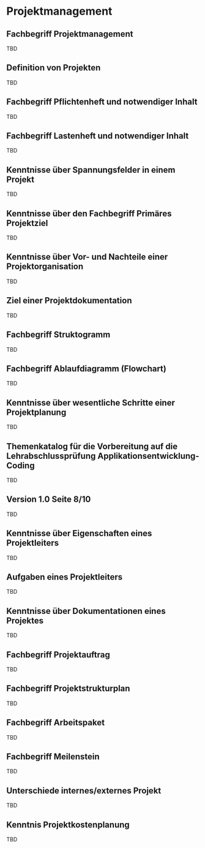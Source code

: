 # Projektmanagement

## Fachbegriff Projektmanagement

TBD

## Definition von Projekten

TBD

## Fachbegriff Pflichtenheft und notwendiger Inhalt

TBD

## Fachbegriff Lastenheft und notwendiger Inhalt

TBD

## Kenntnisse über Spannungsfelder in einem Projekt

TBD

## Kenntnisse über den Fachbegriff Primäres Projektziel

TBD

## Kenntnisse über Vor- und Nachteile einer Projektorganisation

TBD

## Ziel einer Projektdokumentation

TBD

## Fachbegriff Struktogramm

TBD

## Fachbegriff Ablaufdiagramm (Flowchart)

TBD

## Kenntnisse über wesentliche Schritte einer Projektplanung

TBD

## Themenkatalog für die Vorbereitung auf die Lehrabschlussprüfung Applikationsentwicklung-Coding

TBD

## Version 1.0 Seite 8/10

TBD

## Kenntnisse über Eigenschaften eines Projektleiters

TBD

## Aufgaben eines Projektleiters

TBD

## Kenntnisse über Dokumentationen eines Projektes

TBD

## Fachbegriff Projektauftrag

TBD

## Fachbegriff Projektstrukturplan

TBD

## Fachbegriff Arbeitspaket

TBD

## Fachbegriff Meilenstein

TBD

## Unterschiede internes/externes Projekt

TBD

## Kenntnis Projektkostenplanung

TBD
